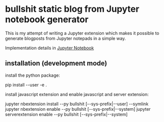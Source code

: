 # bullshit static blog from Jupyter notebook generator

This is my attempt of writing a Jupyter extension which makes it possible to generate blogposts from Jupyter notepads in a simple way.

Implementation details in [Jupyter Notebook](bullshit.ipynb)

## installation (development mode)

install the python package:
  
  pip install --user -e  .

install javascript extension and enable javascript and server extension:

  jupyter nbextension install --py bullshit [--sys-prefix|--user] --symlink
  jupyter nbextension enable --py bullshit [--sys-prefix|--system]
  jupyter serverextension enable --py bullshit [--sys-prefix|--system]

